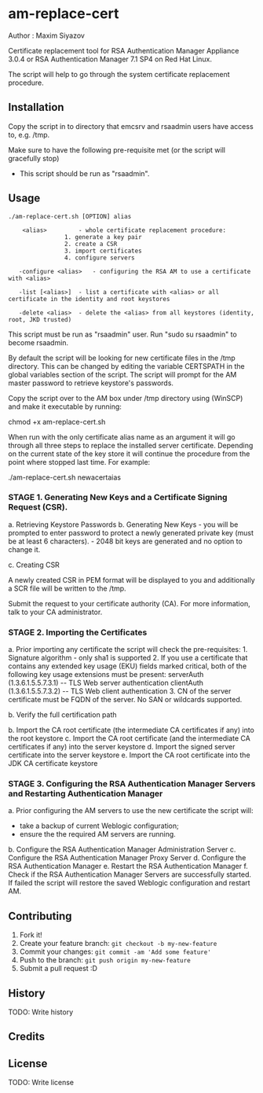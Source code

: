 # am-replace-cert

Author : Maxim Siyazov 

Certificate replacement tool for RSA Authentication Manager Appliance 3.0.4 or RSA Authentication Manager 7.1 SP4 on Red Hat Linux.

The script will help to go through the system certificate replacement procedure. 

## Installation

Copy the script in to directory that emcsrv and rsaadmin users have access to, e.g. /tmp.

Make sure to have the following pre-requisite met (or the script will gracefully stop)
- This script should be run as "rsaadmin".

## Usage
```
./am-replace-cert.sh [OPTION] alias

    <alias> 		- whole certificate replacement procedure:
				1. generate a key pair
				2. create a CSR
				3. import certificates
				4. configure servers
				
   -configure <alias>	- configuring the RSA AM to use a certificate with <alias>
   
   -list [<alias>]	- list a certificate with <alias> or all certificate in the identity and root keystores
   
   -delete <alias>	- delete the <alias> from all keystores (identity, root, JKD trusted)
```   

This script must be run as "rsaadmin" user. Run "sudo su rsaadmin" to become rsaadmin.

By default the script will be looking for new certificate files in the /tmp directory. This can be changed by editing the variable CERTSPATH in the global variables section of the script.
The script will prompt for the AM master password to retrieve keystore's passwords.

Copy the script over to the AM box under /tmp directory using (WinSCP) and make it executable by running:

chmod +x am-replace-cert.sh

When run with the only certificate alias name as an argument it will go through all three steps to replace the installed server certificate. Depending on the current state of the key store it will continue the procedure from the point where stopped last time. For example:

./am-replace-cert.sh newacertaias

### STAGE 1. Generating New Keys and a Certificate Signing Request (CSR).
a. Retrieving Keystore Passwords
b. Generating New Keys
     - you will be prompted to enter password to protect a newly generated private key (must be at least 6 characters).
     - 2048 bit keys are generated and no option to change it.

c. Creating CSR

A newly created CSR in PEM format will be displayed to you and additionally a SCR file will be written to the /tmp.

Submit the request to your certificate authority (CA). For more information, talk to your CA administrator.

### STAGE 2. Importing the Certificates
a. Prior importing any certificate the script will check the pre-requisites:
     1. Signature algorithm - only sha1 is supported
     2. If you use a certificate that contains any extended key usage (EKU) fields marked critical, both of the following key usage extensions must be present:
           serverAuth (1.3.6.1.5.5.7.3.1) -- TLS Web server authentication
           clientAuth (1.3.6.1.5.5.7.3.2) -- TLS Web client authentication
     3. CN of the server certificate must be FQDN of the server. No SAN or wildcards supported. 

b. Verify the full certification path

b. Import the CA root certificate (the intermediate CA certificates if any) into the root keystore
c. Import the CA root certificate (and the intermediate CA certificates if any) into the server keystore
d. Import the signed server certificate into the server keystore
e. Import the CA root certificate into the JDK CA certificate keystore

### STAGE 3. Configuring the RSA Authentication Manager Servers and Restarting Authentication Manager

a. Prior configuring the AM servers to use the new certificate the script will: 
- take a backup of current Weblogic configuration;
- ensure the the required AM servers are running.

b. Configure the RSA Authentication Manager Administration Server
c. Configure the RSA Authentication Manager Proxy Server
d. Configure the RSA Authentication Manager
e. Restart the RSA Authentication Manager
f. Check if the RSA Authentication Manager Servers are successfully started. 
   If failed the script will restore the saved Weblogic configuration and restart AM.

## Contributing

1. Fork it!
2. Create your feature branch: `git checkout -b my-new-feature`
3. Commit your changes: `git commit -am 'Add some feature'`
4. Push to the branch: `git push origin my-new-feature`
5. Submit a pull request :D

## History

TODO: Write history

## Credits


## License

TODO: Write license
